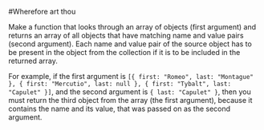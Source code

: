 #Wherefore art thou

Make a function that looks through an array of objects (first argument) and returns an array of all objects that have matching name and value pairs (second argument). Each name and value pair of the source object has to be present in the object from the collection if it is to be included in the returned array.

For example, if the first argument is ```[{ first: "Romeo", last: "Montague" }, { first: "Mercutio", last: null }, { first: "Tybalt", last: "Capulet" }]```, and the second argument is ```{ last: "Capulet" }```, then you must return the third object from the array (the first argument), because it contains the name and its value, that was passed on as the second argument.